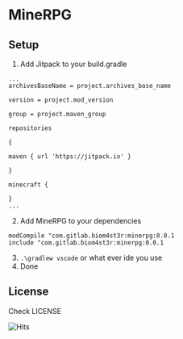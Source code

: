 # MineRPG

  

## Setup

  1. Add Jitpack to your build.gradle
  ```
  ...
archivesBaseName = project.archives_base_name

version = project.mod_version

group = project.maven_group

repositories

{

maven { url 'https://jitpack.io' }

}

minecraft {

}
...
  ```
  2. Add MineRPG to your dependencies
  ```
  modCompile "com.gitlab.biom4st3r:minerpg:0.0.1
  include "com.gitlab.biom4st3r:minerpg:0.0.1
  ```

3. ```.\gradlew vscode``` or what ever ide you use
4. Done

  

## License

 
Check LICENSE

![Hits](https://hitcounter.pythonanywhere.com/count/tag.svg?url=https%3A%2F%2Fgitlab.com%2Fbiom4st3r%2Fminerpg)

